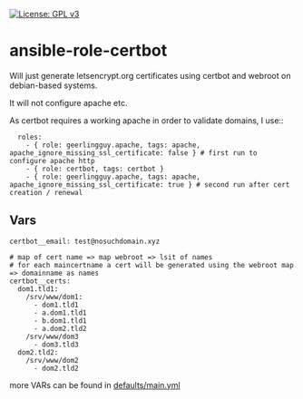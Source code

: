 [![License: GPL v3](https://img.shields.io/badge/License-GPL%20v3-blue.svg)](http://www.gnu.org/licenses/gpl-3.0)

ansible-role-certbot
====================

Will just generate letsencrypt.org certificates using certbot and webroot on debian-based systems.

It will not configure apache etc.

As certbot requires a working apache in order to validate domains, I use::

	  roles:
	    - { role: geerlingguy.apache, tags: apache, apache_ignore_missing_ssl_certificate: false } # first run to configure apache http
	    - { role: certbot, tags: certbot }
	    - { role: geerlingguy.apache, tags: apache, apache_ignore_missing_ssl_certificate: true } # second run after cert creation / renewal


Vars
----

	certbot__email: test@nosuchdomain.xyz

	# map of cert name => map webroot => lsit of names
	# for each maincertname a cert will be generated using the webroot map => domainname as names
	certbot__certs:
	  dom1.tld1:
	    /srv/www/dom1:
	      - dom1.tld1
	      - a.dom1.tld1
	      - b.dom1.tld1
	      - a.dom2.tld2
	    /srv/www/dom3
	      - dom3.tld3
	  dom2.tld2:
	    /srv/www/dom2
	      - dom2.tld2


more VARs can be found in [defaults/main.yml](defaults/main.yml)
